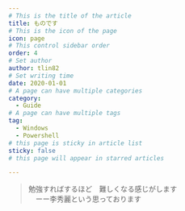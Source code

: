 ```yaml
---
# This is the title of the article
title: ものです
# This is the icon of the page
icon: page
# This control sidebar order
order: 4
# Set author
author: tlin82
# Set writing time
date: 2020-01-01
# A page can have multiple categories
category:
  - Guide
# A page can have multiple tags
tag:
  - Windows
  - Powershell
# this page is sticky in article list
sticky: false
# this page will appear in starred articles

---
```




> 勉強すればするほど　難しくなる感じがします  
>　ーー李秀麗という思っております